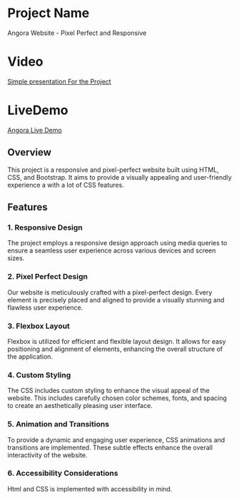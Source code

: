 # Project Name

Angora Website - Pixel Perfect and Responsive
# Video
[Simple presentation For the Project](https://www.linkedin.com/posts/abdelrahman-essa-a4477b189_webdevelopment-frontend-html-activity-7163807600625627136-LqD3?utm_source=share&utm_medium=member_desktop)

# LiveDemo
[Angora Live Demo](https://65cc5bcf987426727f7a2d92--genuine-croquembouche-f891ce.netlify.app/)

## Overview

This project is a responsive and pixel-perfect website built using HTML, CSS, and Bootstrap. It aims to provide a visually appealing and user-friendly experience a with a lot of CSS features.
## Features

### 1. Responsive Design

The project employs a responsive design approach using media queries to ensure a seamless user experience across various devices and screen sizes.

### 2. Pixel Perfect Design

Our website is meticulously crafted with a pixel-perfect design. Every element is precisely placed and aligned to provide a visually stunning and flawless user experience.

### 3. Flexbox Layout

Flexbox is utilized for efficient and flexible layout design. It allows for easy positioning and alignment of elements, enhancing the overall structure of the application.

### 4. Custom Styling

The CSS includes custom styling to enhance the visual appeal of the website. This includes carefully chosen color schemes, fonts, and spacing to create an aesthetically pleasing user interface.

### 5. Animation and Transitions

To provide a dynamic and engaging user experience, CSS animations and transitions are implemented. These subtle effects enhance the overall interactivity of the website.

### 6. Accessibility Considerations

Html and CSS is implemented with accessibility in mind.
